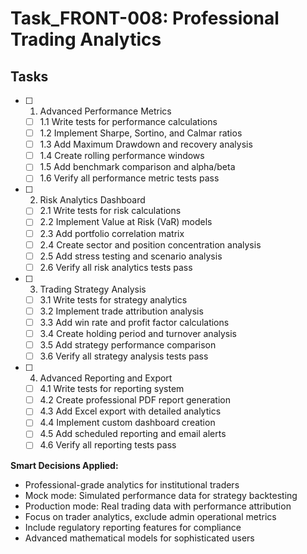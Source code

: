 # Task_FRONT-008: Professional Trading Analytics

## Tasks

- [ ] 1. Advanced Performance Metrics
  - [ ] 1.1 Write tests for performance calculations
  - [ ] 1.2 Implement Sharpe, Sortino, and Calmar ratios
  - [ ] 1.3 Add Maximum Drawdown and recovery analysis
  - [ ] 1.4 Create rolling performance windows
  - [ ] 1.5 Add benchmark comparison and alpha/beta
  - [ ] 1.6 Verify all performance metric tests pass

- [ ] 2. Risk Analytics Dashboard
  - [ ] 2.1 Write tests for risk calculations
  - [ ] 2.2 Implement Value at Risk (VaR) models
  - [ ] 2.3 Add portfolio correlation matrix
  - [ ] 2.4 Create sector and position concentration analysis
  - [ ] 2.5 Add stress testing and scenario analysis
  - [ ] 2.6 Verify all risk analytics tests pass

- [ ] 3. Trading Strategy Analysis
  - [ ] 3.1 Write tests for strategy analytics
  - [ ] 3.2 Implement trade attribution analysis
  - [ ] 3.3 Add win rate and profit factor calculations
  - [ ] 3.4 Create holding period and turnover analysis
  - [ ] 3.5 Add strategy performance comparison
  - [ ] 3.6 Verify all strategy analysis tests pass

- [ ] 4. Advanced Reporting and Export
  - [ ] 4.1 Write tests for reporting system
  - [ ] 4.2 Create professional PDF report generation
  - [ ] 4.3 Add Excel export with detailed analytics
  - [ ] 4.4 Implement custom dashboard creation
  - [ ] 4.5 Add scheduled reporting and email alerts
  - [ ] 4.6 Verify all reporting tests pass

**Smart Decisions Applied:**
- Professional-grade analytics for institutional traders
- Mock mode: Simulated performance data for strategy backtesting
- Production mode: Real trading data with performance attribution
- Focus on trader analytics, exclude admin operational metrics
- Include regulatory reporting features for compliance
- Advanced mathematical models for sophisticated users